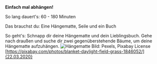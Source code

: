 **Einfach mal abhängen!**

So lang dauert's: 60 - 180 Minuten

Das brauchst du: Eine Hängematte, Seile und ein Buch

So geht's: Schnapp dir deine Hängematte und dein Lieblingsbuch. Gehe nach draußen und suche dir zwei gegenüberstehende Bäume, um deine Hängematte aufzuhängen. 
![Hängematte](https://cdn.pixabay.com/photo/2016/11/21/15/46/blanket-1846052_1280.jpg)
Bild: Pexels, Pixabay License [https://pixabay.com/photos/blanket-daylight-field-grass-1846052/]{22.03.2020}
